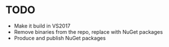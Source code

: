 # TODO

* Make it build in VS2017
* Remove binaries from the repo, replace with NuGet packages
* Produce and publish NuGet packages
